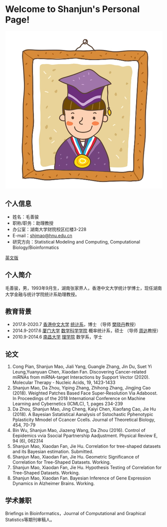 # Welcome to Shanjun's Personal Page!

![证件照](/picture/picture-me.jpg)

## 个人信息
- 姓名：毛善骏
- 职称/职务：助理教授
- 办公室：湖南大学财院校区红楼3-228
- E-mail：shjmao@hnu.edu.cn
- 研究方向：Statistical Modeling and Computing, Computational Biology/Bioinformatics

<a href="/index-en.html">英文版</a>

## 个人简介
毛善骏，男，1993年9月生，湖南张家界人，香港中文大学统计学博士，现任湖南大学金融与统计学院统计系助理教授。

## 教育背景
- 2017.8-2020.7 <a href="https://www.cuhk.edu.hk/chinese/index.html">香港中文大学</a> <a href="https://www.sta.cuhk.edu.hk/default.aspx">统计系</a>，博士 （导师 <a href="https://www.sta.cuhk.edu.hk/xfan">樊晓丹</a>教授）
- 2014.9-2017.6 <a href="https://www.xmu.edu.cn/">厦门大学</a> <a href="http://math.xmu.edu.cn/">数学科学学院</a> 概率统计系，硕士 （导师 <a href="http://math-faculty.xmu.edu.cn/display.aspx?tid=116">周达</a>教授）
- 2010.9-2014.6 <a href="http://www.ncu.edu.cn/">南昌大学</a> <a href="http://lxy.ncu.edu.cn/">理学院</a> 数学系，学士

## 论文
1. Cong Pian, Shanjun Mao, Jiali Yang, Guangle Zhang, Jin Du, Suet Yi Leung,Yuanyuan Chen, Xiaodan Fan. Discovering Cancer-related miRNAs from miRNA-target Interactions by Support Vector (2020).   Molecular Therapy - Nucleic Acids, 19, 1423-1433
2. Shanjun Mao, Da Zhou, Yiping Zhang, Zhihong Zhang, Jingjing Cao (2018). Weighted Patches Based Face Super-Resolution Via Adaboost.   In Proceedings of the 2018 International Conference on Machine Learning and Cybernetics (ICMLC), 1, pages 234-239
3. Da Zhou, Shanjun Mao, Jing Cheng, Kaiyi Chen, Xiaofang Cao, Jie Hu (2018). A Bayesian Sstatistical Aanalysis of Sstochastic Pphenotypic Pplasticity Mmodel of Ccancer Ccells.   Journal of Theoretical Biology, 454, 70-79
4. Bin Wu, Shanjun Mao, Jiazeng Wang, Da Zhou (2016). Control of Eepidemics vvia Ssocial Ppartnership Aadjustment.   Physical Review E, 94 (6), 062314
5. Shanjun Mao, Xiaodan Fan, Jie Hu. Correlation for tree-shaped datasets and its Bayesian estimation.   Submitted.
6. Shanjun Mao, Xiaodan Fan, Jie Hu. Geometric Significance of Correlation for Tree-Shaped Datasets.   Working.
7. Shanjun Mao, Xiaodan Fan, Jie Hu. Hypothesis Testing of Correlation for Tree-Shaped Datasets.   Working.
8. Shanjun Mao, Xiaodan Fan. Bayesian Inference of Gene Expression Dynamics in Alzheimer Brains.   Working.

## 学术兼职
Briefings in Bioinformatics，Journal of Computational and Graphical Statistics等期刊审稿人。
